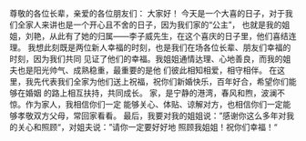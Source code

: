 尊敬的各位长辈，亲爱的各位朋友们：
    大家好！
    今天是一个大喜的日子，对于我们全家人来讲也是一个开心且不舍的日子，因为我们家的“公主”，
也就是我的姐姐，刘艳，从此有了她的归属——李子威先生，在这个喜庆的日子里，他们喜结连理。
    我想此刻既是两位新人幸福的时刻，也是我们在场各位长辈、朋友们幸福的时刻，因为我们共同
见证了他们的幸福。我姐姐通情达理、心地善良，而我的姐夫也是阳光帅气、成熟稳重，最重要的是他
们彼此相知相爱，相守相伴。
    在这里，我先代表我们全家为他们送上祝福，祝你们新婚快乐，百年好合，希望你们能够在婚姻
的路上相互扶持，共同成长。 家，是宁静的港湾，春风和煦，波澜不惊。作为家人，我相信你们一定
能够关心、体贴、谅解对方，也相信你们一定能够孝敬双方父母，常回家看看。
    最后，我要对我的姐姐说：”感谢你这么多年对我的关心和照顾“，对姐夫说：”请你一定要好好地
照顾我姐姐！祝你们幸福！“


